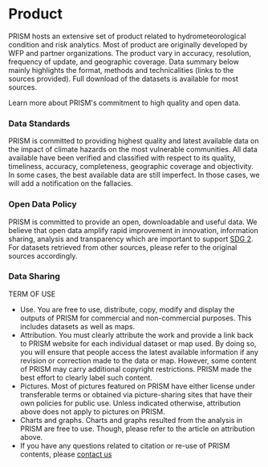 # Product

PRISM hosts an extensive set of product related to hydrometeorological condition and risk analytics. Most of product are originally developed by WFP and partner organizations. The product vary in accuracy, resolution, frequency of update, and geographic coverage. Data summary below mainly highlights the format, methods and technicalities (links to the sources provided). Full download of the datasets is available for most sources.

Learn more about PRISM's commitment to high quality and open data.

### Data Standards

PRISM is committed to providing highest quality and latest available data on the impact of climate hazards on the most vulnerable communities. All data available have been verified and classified with respect to its quality, timeliness, accuracy, completeness, geographic coverage and objectivity. In some cases, the best available data are still imperfect. In those cases, we will add a notification on the fallacies.

### Open Data Policy

PRISM is committed to provide an open, downloadable and useful data. We believe that open data amplify rapid improvement in innovation, information sharing, analysis and transparency which are important to support [SDG 2](https://www.wfp.org/zero-hunger). For datasets retrieved from other sources, please refer to the original sources accordingly.


### Data Sharing

TERM OF USE

 - Use. You are free to use, distribute, copy, modify and display the outputs of PRISM for commercial and non-commercial purposes. This includes datasets as well as maps.
 - Attribution. You must clearly attribute the work and provide a link back to PRISM website for each individual dataset or map used. By doing so, you will ensure that people access the latest available information if any revision or correction made to the data or map. However, some content of PRISM may carry additional copyright restrictions. PRISM made the best effort to clearly label such content.
 - Pictures. Most of pictures featured on PRISM have either license under transferable terms or obtained via picture-sharing sites that have their own policies for public use. Unless indicated otherwise, attribution above does not apply to pictures on PRISM.
 - Charts and graphs. Charts and graphs resulted from the analysis in PRISM are free to use. Though, please refer to the article on attribution above.
 - If you have any questions related to citation or re-use of PRISM contents, please [contact us](../overview/contact.md)